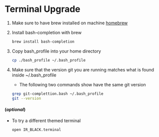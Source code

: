 # Terminal Upgrade

1. Make sure to have brew installed on machine [homebrew](https://brew.sh)

2. Install bash-completion with brew

	```bash
	brew install bash-completion
	```
	
3. Copy bash_profile into your home directory

	```bash
	cp ./bash_profile ~/.bash_profile
	```

4. Make sure that the version git you are running matches what is found inside ~/.bash_profile
    * The following two commands show have the same git version

	```bash
	grep git-complettion.bash ~/.bash_profile
	git --version
	```

#### (*optional*)
* To try a different themed terminal 
	
	```bash
	open IR_BLACK.terminal
	```
